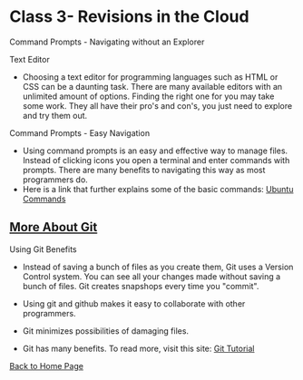 # Class 3- Revisions in the Cloud

Command Prompts - Navigating without an Explorer

Text Editor

* Choosing a text editor for programming languages such as HTML or CSS can be a daunting task. There are many available editors with an unlimited amount of options. Finding the right one for you may take some work. They all have their pro's and con's, you just need to explore and try them out.

Command Prompts - Easy Navigation

* Using command prompts is an easy and effective way to manage files. Instead of clicking icons you open a terminal and enter commands with prompts. There are many benefits to navigating this way as most programmers do.
* Here is a link that further explains some of the basic commands: [Ubuntu Commands](https://ccm.net/computing/linux/2157-list-of-basic-ubuntu-commands/)

## [More About Git](https://blog.udemy.com/git-tutorial-a-comprehensive-guide/)

Using Git Benefits

* Instead of saving a bunch of files as you create them, Git uses a Version Control system. You can see all your changes made without saving a bunch of files. Git creates snapshops every time you "commit".

* Using git and github makes it easy to collaborate with other programmers.
* Git minimizes possibilities of damaging files.
* Git has many benefits. To read more, visit this site: [Git Tutorial](https://blog.udemy.com/git-tutorial-a-comprehensive-guide/#1)

[Back to Home Page](../README.md)
